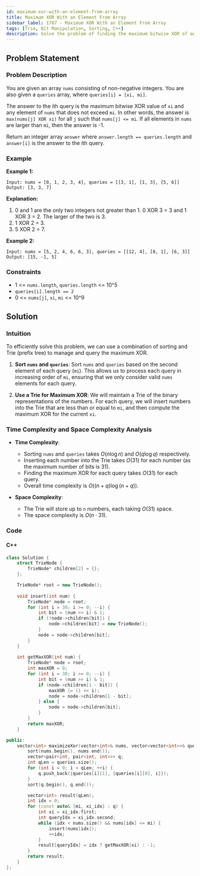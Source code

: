 ```yaml
---
id: maximum-xor-with-an-element-from-array
title: Maximum XOR With an Element From Array
sidebar_label: 1707 - Maximum XOR With an Element From Array
tags: [Trie, Bit Manipulation, Sorting, C++]
description: Solve the problem of finding the maximum bitwise XOR of an element with given elements that do not exceed a specified value using trie and bit manipulation.
---
```


## Problem Statement

### Problem Description

You are given an array `nums` consisting of non-negative integers. You are also given a `queries` array, where `queries[i] = [xi, mi]`.

The answer to the ith query is the maximum bitwise XOR value of `xi` and any element of `nums` that does not exceed `mi`. In other words, the answer is `max(nums[j] XOR xi)` for all `j` such that `nums[j] <= mi`. If all elements in `nums` are larger than `mi`, then the answer is -1.

Return an integer array `answer` where `answer.length == queries.length` and `answer[i]` is the answer to the ith query.

### Example

**Example 1:**
```
Input: nums = [0, 1, 2, 3, 4], queries = [[3, 1], [1, 3], [5, 6]]
Output: [3, 3, 7]
```


**Explanation:**
1. 0 and 1 are the only two integers not greater than 1. 0 XOR 3 = 3 and 1 XOR 3 = 2. The larger of the two is 3.
2. 1 XOR 2 = 3.
3. 5 XOR 2 = 7.

**Example 2:**
```
Input: nums = [5, 2, 4, 6, 6, 3], queries = [[12, 4], [8, 1], [6, 3]]
Output: [15, -1, 5]
```

### Constraints

- 1 &lt;= `nums.length`, `queries.length` &lt;= 10^5
- `queries[i].length == 2`
- 0 &lt;= `nums[j]`, `xi`, `mi` &lt;= 10^9

## Solution

### Intuition

To efficiently solve this problem, we can use a combination of sorting and Trie (prefix tree) to manage and query the maximum XOR.

1. **Sort `nums` and `queries`**: Sort `nums` and `queries` based on the second element of each query (`mi`). This allows us to process each query in increasing order of `mi`, ensuring that we only consider valid `nums` elements for each query.

2. **Use a Trie for Maximum XOR**: We will maintain a Trie of the binary representations of the numbers. For each query, we will insert numbers into the Trie that are less than or equal to `mi`, and then compute the maximum XOR for the current `xi`.

### Time Complexity and Space Complexity Analysis

- **Time Complexity**:
  - Sorting `nums` and `queries` takes $O(n \log n)$ and $O(q \log q)$ respectively.
  - Inserting each number into the Trie takes $O(31)$ for each number (as the maximum number of bits is 31).
  - Finding the maximum XOR for each query takes $O(31)$ for each query.
  - Overall time complexity is $O((n + q) \log(n + q))$.

- **Space Complexity**:
  - The Trie will store up to `n` numbers, each taking $O(31)$ space.
  - The space complexity is $O(n \cdot 31)$.

### Code

#### C++

```cpp
class Solution {
    struct TrieNode {
        TrieNode* children[2] = {};
    };

    TrieNode* root = new TrieNode();
    
    void insert(int num) {
        TrieNode* node = root;
        for (int i = 30; i >= 0; --i) {
            int bit = (num >> i) & 1;
            if (!node->children[bit]) {
                node->children[bit] = new TrieNode();
            }
            node = node->children[bit];
        }
    }
    
    int getMaxXOR(int num) {
        TrieNode* node = root;
        int maxXOR = 0;
        for (int i = 30; i >= 0; --i) {
            int bit = (num >> i) & 1;
            if (node->children[1 - bit]) {
                maxXOR |= (1 << i);
                node = node->children[1 - bit];
            } else {
                node = node->children[bit];
            }
        }
        return maxXOR;
    }

public:
    vector<int> maximizeXor(vector<int>& nums, vector<vector<int>>& queries) {
        sort(nums.begin(), nums.end());
        vector<pair<int, pair<int, int>>> q;
        int qLen = queries.size();
        for (int i = 0; i < qLen; ++i) {
            q.push_back({queries[i][1], {queries[i][0], i}});
        }
        sort(q.begin(), q.end());

        vector<int> result(qLen);
        int idx = 0;
        for (const auto& [mi, xi_idx] : q) {
            int xi = xi_idx.first;
            int queryIdx = xi_idx.second;
            while (idx < nums.size() && nums[idx] <= mi) {
                insert(nums[idx]);
                ++idx;
            }
            result[queryIdx] = idx ? getMaxXOR(xi) : -1;
        }
        return result;
    }
};
```
